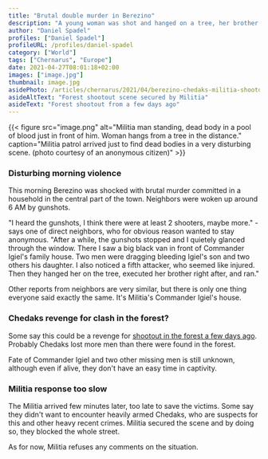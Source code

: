 ```yaml
---
title: "Brutal double murder in Berezino"
description: "A young woman was shot and hanged on a tree, her brother was executed after trying to save her"
author: "Daniel Spadel"
profiles: ["Daniel Spadel"]
profileURL: /profiles/daniel-spadel
category: ["World"]
tags: ["Chernarus", "Europe"]
date: 2021-04-27T08:01:18+02:00
images: ["image.jpg"]
thumbnail: image.jpg
asidePhoto: /articles/chernarus/2021/04/berezino-chedaks-militia-shootout/image.png
asideAltText: "Forest shootout scene secured by Militia"
asideText: "Forest shootout from a few days ago"
---
```


{{< figure src="image.png" alt="Militia man standing, dead body in a pool of blood just in front of him. Woman hangs from a tree in the distance." caption="Militia patrol arrived just to find dead bodies in a very disturbing scene. (photo courtesy of an anonymous citizen)" >}}

### Disturbing morning violence

This morning Berezino was shocked with brutal murder committed in a household in the central part of the town. Neighbors were woken up around 6 AM by gunshots.

"I heard the gunshots, I think there were at least 2 shooters, maybe more." - says one of direct neighbors, who for obvious reason wanted to stay anonymous. "After a while, the gunshots stopped and I quietely glanced through the window. There I saw a big black van in front of Commander Igiel's family house. Two men were dragging bleeding Igiel's son and two others his daughter. I also noticed a fifth attacker, who seemed like injured. Then they hanged her on the tree, executed her brother right after, and ran."

Other reports from neighbors are very similar, but there is only one thing everyone said exactly the same. It's Militia's Commander Igiel's house.

### Chedaks revenge for clash in the forest?

Some say this could be a revenge for [shootout in the forest a few days ago](../berezino-chedaks-militia-shootout/). Probably Chedaks lost more men than there were found in the forest.

Fate of Commander Igiel and two other missing men is still unknown, although even if alive, they don't have an easy time in captivity.

### Militia response too slow

The Militia arrived few minutes later, too late to save the victims. Some say they didn't want to encounter heavily armed Chedaks, who are suspects for this and other heavy recent crimes. Militia secured the scene and by doing so, they blocked the whole street.

As for now, Militia refuses any comments on the situation.
